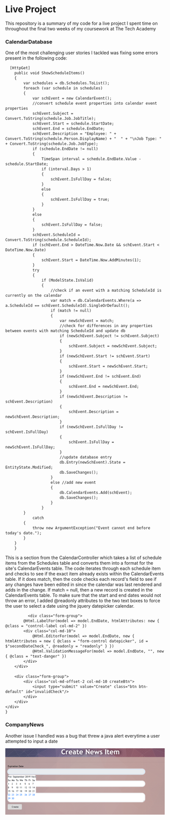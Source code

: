 # Live Project
This repository is a summary of my code for a live project I spent time on throughout the final two weeks of my coursework at The Tech Academy


### CalendarDatabase

One of the most challenging user stories I tackled was fixing some errors present in the following code:

      [HttpGet]
        public void ShowScheduleItems()
        {
            var schedules = db.Schedules.ToList();
            foreach (var schedule in schedules)
            {
                var schEvent = new CalendarEvent();
                //convert schedule event properties into calendar event properties
                schEvent.Subject = Convert.ToString(schedule.Job.JobTitle);
                schEvent.Start = schedule.StartDate;
                schEvent.End = schedule.EndDate;
                schEvent.Description = "Employee: " + Convert.ToString(schedule.Person.DisplayName) + "  " + "\nJob Type: " + Convert.ToString(schedule.Job.JobType);
                if (schedule.EndDate != null)
                {
                    TimeSpan interval = schedule.EndDate.Value - schedule.StartDate;
                    if (interval.Days > 1)
                    {
                        schEvent.IsFullDay = false;
                    }
                    else
                    {
                        schEvent.IsFullDay = true;
                    }
                }
                else
                {
                    schEvent.IsFullDay = false;
                }
                schEvent.ScheduleId = Convert.ToString(schedule.ScheduleId);
                if (schEvent.End > DateTime.Now.Date && schEvent.Start < DateTime.Now.Date)
                {
                    schEvent.Start = DateTime.Now.AddMinutes(1);
                }
                try
                {
                    if (ModelState.IsValid)
                    {
                        //check if an event with a matching ScheduleId is currently on the calendar
                        var match = db.CalendarEvents.Where(a => a.ScheduleId == schEvent.ScheduleId).SingleOrDefault();
                        if (match != null)
                        {
                            var newSchEvent = match;
                            //check for differences in any properties between events with matching ScheduleId and update db
                            if (newSchEvent.Subject != schEvent.Subject)
                            {
                                schEvent.Subject = newSchEvent.Subject;
                            }
                            if (newSchEvent.Start != schEvent.Start)
                            {
                                schEvent.Start = newSchEvent.Start;
                            }
                            if (newSchEvent.End != schEvent.End)
                            {
                                schEvent.End = newSchEvent.End;
                            }
                            if (newSchEvent.Description != schEvent.Description)
                            {
                                schEvent.Description = newSchEvent.Description;
                            }
                            if (newSchEvent.IsFullDay != schEvent.IsFullDay)
                            {
                                schEvent.IsFullDay = newSchEvent.IsFullDay;
                            }
                            //update database entry
                            db.Entry(newSchEvent).State = EntityState.Modified;
                            db.SaveChanges();
                        }
                        else //add new event
                        {
                            db.CalendarEvents.Add(schEvent);
                            db.SaveChanges();
                        }
                    }
            }
                catch
            {
                throw new ArgumentException("Event cannot end before today's date.");
            }
        }
        }
        
   This is a section from the CalendarController which takes a list of schedule items from the Schedules table and converts them into a format for the site's CalendarEvents table. The code iterates through each schedule item and checks to see if the exact item already exists within the CalendarEvents table. If it does match, then the code checks each record's field to see if any changes have been edited in since the calendar was last rendered and adds in the change. If match = null, then a new record is created in the CalendarEvents table. To make sure that the start and end dates would not throw an error, I added @readonly attributes to the two text boxes to force the user to select a date using the jquery datepicker calendar. 

              <div class="form-group">
            @Html.LabelFor(model => model.EndDate, htmlAttributes: new { @class = "control-label col-md-2" })
            <div class="col-md-10">
                @Html.EditorFor(model => model.EndDate, new { htmlAttributes = new { @class = "form-control datepicker", id = $"secondDateCheck_", @readonly = "readonly" } })
                @Html.ValidationMessageFor(model => model.EndDate, "", new { @class = "text-danger" })
            </div>
        </div>

        <div class="form-group">
            <div class="col-md-offset-2 col-md-10 createBtn">
                <input type="submit" value="Create" class="btn btn-default" id="invalidCheck"/>
            </div>
        </div>
    </div>
    }
   
### CompanyNews
Another issue I handled was a bug that threw a java alert everytime a user attempted to input a date 


![ScreenShot](/READMEImages/CreateNewsItemsCalendar.png)

